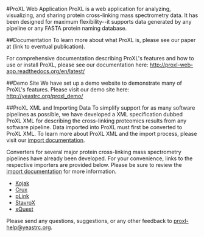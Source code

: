 #ProXL Web Application
ProXL is a web application for analyzing, visualizing, and sharing protein cross-linking mass spectrometry data. It has been designed for maximum flexibility--it supports data generated by any pipeline or any FASTA protein naming database. 

##Documentation
To learn more about what ProXL is, please see our paper at (link to eventual publication).

For comprehensive documentation describing ProXL's features and how to use or install ProXL, please see our documentation here: http://proxl-web-app.readthedocs.org/en/latest/

##Demo Site
We have set up a demo website to demonstrate many of ProXL's features. Please visit our demo site here: http://yeastrc.org/proxl_demo/

##ProXL XML and Importing Data
To simplify support for as many software pipelines as possible, we have developed a XML specification dubbed ProXL XML for describing the cross-linking proteomics results from any software pipeline. Data imported into ProXL must first be converted to ProXL XML. To learn more about ProXL XML and the import process, please visit our [import documentation](http://proxl-web-app.readthedocs.org/en/latest/install/import.html).

Converters for several major protein cross-linking mass spectrometry pipelines have already been developed. For your convenience, links to the respective importers are provided below. Please be sure to review the [import documentation](http://proxl-web-app.readthedocs.org/en/latest/install/import.html) for more information.

* [Kojak](https://github.com/yeastrc/proxl-import-kojak)
* [Crux](https://github.com/yeastrc/proxl-import-crux)
* [pLink](https://github.com/yeastrc/proxl-import-plink)
* [StavroX](https://github.com/yeastrc/proxl-import-stavrox)
* [xQuest](https://github.com/yeastrc/proxl-import-xquest)

Please send any questions, suggestions, or any other feedback to proxl-help@yeastrc.org.
